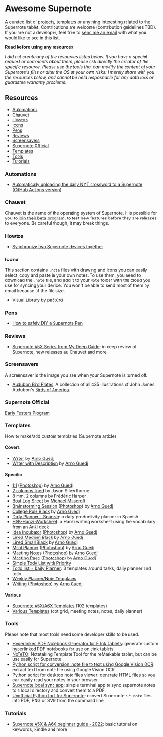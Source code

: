 # Awesome Supernote
A curated list of projects, templates or anything interesting related to the Supernote tablet. Contributions are welcome (contribution guidelines TBD). If you are not a developer, feel free to [send me an email](mailto:hi@fred.dev) with what you would like to see in this list.

**Read before using any resources**

_I did not create any of the resources listed below. If you have a special request or comments about them, please ask directly the creator of the specific resource. Please use the tools that can modify the content of your Supernote's files or alter the OS at your own risks: I merely share with you the resources below, and cannot be held resposnable for any data loss or guarantee warranty problems._

## Resources

- [Automations](#automations)
- [Chauvet](#chauvet)
- [Howtos](#howtos)
- [Icons](#icons)
- [Pens](#pens)
- [Reviews](#reviews)
- [Screensavers](#screensavers)
- [Supernote Official](#supernote-official)
- [Templates](#templates)
- [Tools](#tools)
- [Tutorials](#tutorials)

### Automations
- [Automatically uploading the daily NYT crossword to a Supernote](https://nathanbuchar.com/automatically-uploading-the-nyt-crossword-supernote/) ([GitHub Actions version](https://github.com/arichiv/supernote-crossword))

### Chauvet
Chauvet is the name of the operating system of Supernote. It is possible for you to [join their beta program](https://www.reddit.com/r/Supernote/comments/mwm3bx/early_testers_program_apply_for_early_testing_of/), to test new features before they are releases to everyone. Be careful though, it may break things.

### Howtos
- [Synchronize two Supernote devices together](https://youtu.be/-nrZUQiIqY4)

### Icons
This section contains `.note` files with drawing and icons you can easily select, copy and paste in your own notes. To use them, you need to download the `.note` file, and add it to your `Note` folder with the cloud you use for syncing your device. You won't be able to send most of them by email because of the file size.
- [Visual Library](icons/Visual_Library.note) by [pa5t0rd](https://www.reddit.com/u/pa5t0rd/)

### Pens
- [How to safely DIY a Supernote Pen](https://www.reddit.com/r/Supernote/comments/lzl3a1/how_to_safely_diy_a_supernote_pen/)

### Reviews
- [Supernote A5X Series from My Deep Guide](https://www.youtube.com/playlist?list=PLsSI9-gaSSmiBVXKfp9R-ItMlWKVWBJZS): in deep review of Supernote, new releases au Chauvet and more

### Screensavers
A screensaver is the image you see when your Supernote is turned off.

- [Audubon Bird Plates](https://github.com/nathanbuchar/audubon-bird-plates-for-supernote): A collection of all 435 illustrations of John James Audubon's [Birds of America](https://www.audubon.org/birds-of-america).

### Supernote Official
[Early Testers Program](https://www.reddit.com/r/Supernote/comments/mwm3bx/early_testers_program_apply_for_early_testing_of/)

### Templates
[How to make/add custom templates](https://support.supernote.com/article/15/make-customized-note-template) (Supernote article)

#### Covers
- [Water](templates/Water.png) by [Arno Guedj](https://www.reddit.com/user/Arnofromparis)
- [Water with Description](templates/Water_Description.png) by [Arno Guedj](https://www.reddit.com/user/Arnofromparis)

#### Specific
- [1:1](templates/One_2_one.png) ([Photoshop](templates/photoshop/One_2_one.psd)) by [Arno Guedj](https://www.reddit.com/user/Arnofromparis)
- [2 columns lined](templates/2columns.png) by Jason Silverthorne
- [8 mm, 2 columns](templates/8mm-2columns.png) by [Frédéric Harper](https://fred.dev)
- [Boat Log Sheet](templates/BoatLogSheet.png) by [Michael Muscroft](https://michaelmuscroft.com)
- [Brainstorming Session](templates/Brainstorming_Session.png) ([Photoshop](templates/photoshop/Brainstorming_Session.psd)) by [Arno Guedj](https://www.reddit.com/user/Arnofromparis)
- [College Rule Black](templates/College_rule_black.png) by [Arno Guedj](https://www.reddit.com/user/Arnofromparis)
- [Daily Planner - Spanish](https://www.reddit.com/r/Supernote/comments/nonng2/more_templates_a6x_toolbar_adjusted_productivity/): a daily productivity planner in Spanish
- [HSK-Hanzi-Worksheet](https://github.com/Hamarel/HSK-Hanzi-Worksheet): a Hanzi writing worksheet using the vocabulary from an Anki deck
- [Idea Incubator](templates/Idea_Incubator.png) ([Photoshop](templates/photoshop/Idea_Incubator.psd)) by [Arno Guedj](https://www.reddit.com/user/Arnofromparis)
- [Lined Medium Black](templates/Lined_Medium_Black.png) by [Arno Guedj](https://www.reddit.com/user/Arnofromparis)
- [Lined Small Black](templates/Lined_Small_Black.png) by [Arno Guedj](https://www.reddit.com/user/Arnofromparis)
- [Meal Planner](templates/Meal_Planner.png) ([Photoshop](templates/photoshop/Meal_Planner.psd)) by [Arno Guedj](https://www.reddit.com/user/Arnofromparis)
- [Meeting Notes](templates/Meeting_Notes.png) ([Photoshop](templates/photoshop/Meeting_Notes.psd)) by [Arno Guedj](https://www.reddit.com/user/Arnofromparis)
- [Meeting Page](templates/Meeting_Page.png) ([Photoshop](templates/photoshop/Meeting_Page.psd)) by [Arno Guedj](https://www.reddit.com/user/Arnofromparis)
- [Simple Todo List with Priority](templates/Simple-Todo-Priority.png)
- [Todo list + Daily Planner](https://www.reddit.com/r/Supernote/comments/o9qpr1/lists_to_does_templates_ax5/): 3 templates around tasks, daily planner and todo
- [Weekly Planner/Note Templates](https://www.reddit.com/r/Supernote/comments/pmqeq7/my_weekly_plannernote_templates/)
- [Writing](templates/Writing.png) ([Photoshop](templates/photoshop/Writing.psd)) by [Arno Guedj](https://www.reddit.com/user/Arnofromparis)

#### Various
- [Supernote A5X/A6X Templates](https://supernote-templates.mostlyuseful.tech/) (102 templates)
- [Various Templates](https://www.reddit.com/r/Supernote/comments/o54evn/various_templates/) (dot grid, meeting notes, notes, daily planner)

### Tools
Please note that most tools need some developer skills to be used.
- [Hyperlinked PDF Notebook Generator for E Ink Tablets](https://github.com/jacrify/diaryGenerator): generate custom hyperlinked PDF notebooks for use on eink tablets
- [NoTeTO](https://github.com/dynobo/noteto): Notetaking Template Tool for the reMarkable tablet, but can be use easily for Supernote
- [Python script for conversion .note file to text using Google Vision OCR](https://www.reddit.com/r/Supernote/comments/quz3o8/python_script_for_conversion_note_file_to_text/): extract text from note file using Google Vision OCR
- [Python script for desktop note files viewer](https://www.reddit.com/r/Supernote/comments/qrxngb/python_script_for_desktop_note_files_viewer/): generate HTML files so you can easily read your notes in your browser
- [Supernote local sync app](https://github.com/RohanGautam/supernote-tool): simple terminal app to sync supernote notes to a local directory and convert them to a PDF
- [Unofficial Python tool for Supernote](https://github.com/jya-dev/supernote-tool): convert Supernote's `*.note` files into PDF, PNG or SVG from the command line

### Tutorials
- [Supernote A5X & A6X beginner guide - 2022](https://www.youtube.com/watch?v=BcvVz8SbrJk): basic tutorial on keywords, Kindle and more

